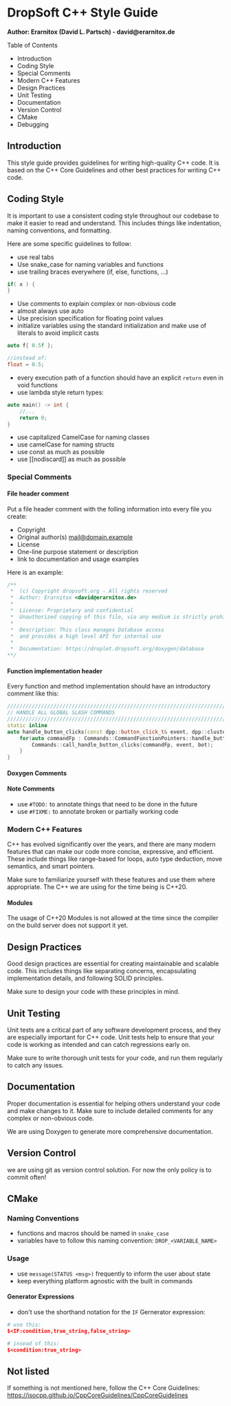# DropSoft C++ Style Guide

__**Author:** Erarnitox (David L. Partsch) - david@erarnitox.de__

Table of Contents

- Introduction
- Coding Style
- Special Comments
- Modern C++ Features
- Design Practices
- Unit Testing
- Documentation
- Version Control
- CMake
- Debugging

## Introduction

This style guide provides guidelines for writing high-quality C++ code. 
It is based on the C++ Core Guidelines and other best practices for writing C++ code.

## Coding Style

It is important to use a consistent coding style throughout our codebase to make it
easier to read and understand.
This includes things like indentation, naming conventions, and formatting.

Here are some specific guidelines to follow:

- use real tabs
- Use snake_case for naming variables and functions
- use trailing braces everywhere (if, else, functions, ...)
```cpp
if( x ) {
}
```
- Use comments to explain complex or non-obvious code
- almost always use auto
- Use precision specification for floating point values
- initialize variables using the standard initialization and make use of literals to avoid implicit casts
```cpp
auto f{ 0.5f };

//instead of:
float = 0.5;
```
- every execution path of a function should have an explicit `return` even in void functions
- use lambda style return types:
```cpp
auto main() -> int {
	//...
	return 0;
}
```
- use capitalized CamelCase for naming classes
- use camelCase for naming structs
- use const as much as possible
- use [[nodiscard]] as much as possible

### Special Comments
#### File header comment

Put a file header comment with the folling information into every file you create:
- Copyright
- Original author(s) <mail@domain.example>
- License
- One-line purpose statement or description
- link to documentation and usage examples

Here is an example:
```cpp
/**
 *  (c) Copyright dropsoft.org - All rights reserved
 *  Author: Erarnitox <david@erarnitox.de>
 *  
 *  License: Proprietary and confidential
 *  Unauthorized copying of this file, via any medium is strictly prohibited
 *
 *  Description: This class manages Database access 
 *  and provides a high level API for internal use
 *
 *  Documentation: https://droplet.dropsoft.org/doxygen/database
**/
```

#### Function implementation header

Every function and method implementation should have an introductory comment like this:
```cpp
//////////////////////////////////////////////////////////////////////////////
// HANDLE ALL GLOBAL SLASH COMMANDS
//////////////////////////////////////////////////////////////////////////////
static inline
auto handle_button_clicks(const dpp::button_click_t& event, dpp::cluster& bot) -> void {
	for(auto commandFp : Commands::CommandFunctionPointers::handle_button_clicks()){
		Commands::call_handle_button_clicks(commandFp, event, bot);
	}
}
```

#### Doxygen Comments

#### Note Comments

- use `#TODO:` to annotate things that need to be done in the future
- use `#FIXME:` to annotate broken or partially working code

### Modern C++ Features

C++ has evolved significantly over the years, and there are many modern features
that can make our code more concise, expressive, and efficient.
These include things like range-based for loops, auto type deduction, move semantics,
and smart pointers.

Make sure to familiarize yourself with these features and use them where appropriate.
The C++ we are using for the time being is C++20.

#### Modules

The usage of C++20 Modules is not allowed at the time since the compiler on the build
server does not support it yet.

## Design Practices

Good design practices are essential for creating maintainable and scalable code.
This includes things like separating concerns, encapsulating implementation details,
and following SOLID principles.

Make sure to design your code with these principles in mind.

## Unit Testing

Unit tests are a critical part of any software development process,
and they are especially important for C++ code.
Unit tests help to ensure that your code is working as intended and can catch regressions
early on.

Make sure to write thorough unit tests for your code, and run them regularly to catch any issues.

## Documentation

Proper documentation is essential for helping others understand your code and make changes to it.
Make sure to include detailed comments for any complex or non-obvious code.

We are using Doxygen to generate more comprehensive documentation.

## Version Control

we are using git as version control solution.
For now the only policy is to commit often!

## CMake
### Naming Conventions
- functions and macros should be named in `snake_case`
- variables have to follow this naming convention: `DROP_<VARIABLE_NAME>`

### Usage
- use `message(STATUS <msg>)` frequently to inform the user about state
- keep everything platform agnostic with the built in commands

#### Generator Expressions
- don't use the shorthand notation for the `IF` Gernerator expression:
```cmake
# use this:
$<IF:condition,true_string,false_string>

# insead of this:
$<condition:true_string>
```

## Not listed

If something is not mentioned here, follow the C++ Core Guidelines:
https://isocpp.github.io/CppCoreGuidelines/CppCoreGuidelines
